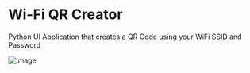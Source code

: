 # Wi-Fi QR Creator
Python UI Application that creates a QR Code using your WiFi SSID and Password

![image](https://user-images.githubusercontent.com/22920753/215279767-40d76964-0235-4e31-a887-7ade03b89a56.png)
